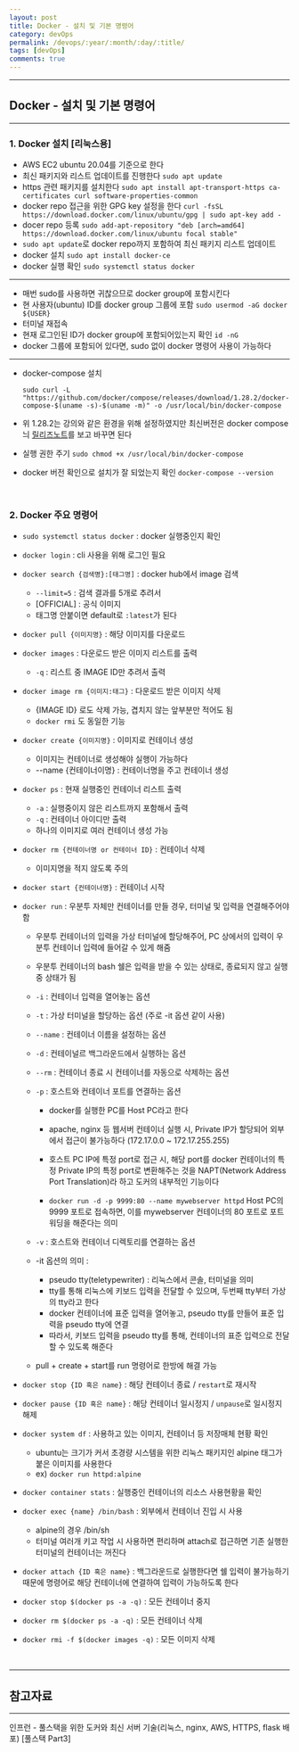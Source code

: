 ```yaml
---
layout: post
title: Docker - 설치 및 기본 명령어
category: devOps
permalink: /devops/:year/:month/:day/:title/
tags: [devOps]
comments: true
---
```


---

## Docker - 설치 및 기본 명령어

---

### 1. Docker 설치 [리눅스용]

- AWS EC2 ubuntu 20.04를 기준으로 한다
- 최신 패키지와 리스트 업데이트를 진행한다
  `sudo apt update`
- https 관련 패키지를 설치한다
  `sudo apt install apt-transport-https ca-certificates curl software-properties-common`
- docker repo 접근을 위한 GPG key 설정을 한다
  `curl -fsSL https://download.docker.com/linux/ubuntu/gpg | sudo apt-key add -`
- docer repo 등록
  `sudo add-apt-repository "deb [arch=amd64] https://download.docker.com/linux/ubuntu focal stable"`
- `sudo apt update`로 docker repo까지 포함하여 최신 패키지 리스트 업데이트
- docker 설치
  `sudo apt install docker-ce`
- docker 실행 확인
  `sudo systemctl status docker`

---

- 매번 sudo를 사용하면 귀찮으므로 docker group에 포함시킨다
- 현 사용자(ubuntu) ID를 docker group 그룹에 포함
  `sudo usermod -aG docker ${USER}`
- 터미널 재접속
- 현재 로그인된 ID가 docker group에 포함되어있는지 확인
  `id -nG`
- docker 그룹에 포함되어 있다면, sudo 없이 docker 명령어 사용이 가능하다

---

- docker-compose 설치

  `sudo curl -L "https://github.com/docker/compose/releases/download/1.28.2/docker-compose-$(uname -s)-$(uname -m)" -o /usr/local/bin/docker-compose`

- 위 1.28.2는 강의와 같은 환경을 위해 설정하였지만 최신버전은 docker compose늬 [릴리즈노트](https://github.com/docker/compose/releases)를 보고 바꾸면 된다

- 실행 권한 주기
  `sudo chmod +x /usr/local/bin/docker-compose`

- docker 버전 확인으로 설치가 잘 되었는지 확인
  `docker-compose --version`

<br>

### 2. Docker 주요 명령어

- `sudo systemctl status docker` : docker 실행중인지 확인

- `docker login` : cli 사용을 위해 로그인 필요

- `docker search {검색명}:[태그명]` : docker hub에서 image 검색
  - `--limit=5` : 검색 결과를 5개로 추려서
  - [OFFICIAL] : 공식 이미지
  - 태그명 안붙이면 default로 `:latest`가 된다
  
- `docker pull {이미지명}` : 해당 이미지를 다운로드

- `docker images` : 다운로드 받은 이미지 리스트를 출력
  - `-q` : 리스트 중 IMAGE ID만 추려서 출력
  
- `docker image rm {이미지:태그}` : 다운로드 받은 이미지 삭제
  - {IMAGE ID} 로도 삭제 가능, 겹치지 않는 앞부분만 적어도 됨
  - `docker rmi` 도 동일한 기능
  
- `docker create {이미지명}` : 이미지로 컨테이너 생성
  - 이미지는 컨테이너로 생성해야 실행이 가능하다
  - --name {컨테이너이명} : 컨테이너명을 주고 컨테이너 생성
  
- `docker ps` : 현재 실행중인 컨테이너 리스트 출력
  - `-a` : 실행중이지 않은 리스트까지 포함해서 출력
  - `-q` : 컨테이너 아이디만 출력
  - 하나의 이미지로 여러 컨테이너 생성 가능
  
- `docker rm {컨테이너명 or 컨테이너 ID}` : 컨테이너 삭제
  - 이미지명을 적지 않도록 주의
  
- `docker start {컨테이너명}` : 컨테이너 시작

- `docker run` : 우분투 자체만 컨테이너를 만들 경우, 터미널 및 입력을 연결해주어야함

  * 우분투 컨테이너의 입력을 가상 터미널에 할당해주어, PC 상에서의 입력이 우분투 컨테이너 입력에 들어갈 수 있게 해줌

  * 우분투 컨테이너의 bash 쉘은 입력을 받을 수 있는 상태로, 종료되지 않고 실행중 상태가 됨

  * `-i` : 컨테이너 입력을 열어놓는 옵션

  * `-t` : 가상 터미널을 할당하는 옵션 (주로 -it 옵션 같이 사용)

  * `--name` : 컨테이너 이름을 설정하는 옵션

  * `-d` : 컨테이널르 백그라운드에서 실행하는 옵션

  * `--rm` : 컨테이너 종료 시 컨테이너를 자동으로 삭제하는 옵션

  * `-p` : 호스트와 컨테이너 포트를 연결하는 옵션

    * docker를 실행한 PC를 Host PC라고 한다

    * apache, nginx 등 웹서버 컨테이너 실행 시, Private IP가 할당되어 외부에서 접근이 불가능하다 (172.17.0.0 ~ 172.17.255.255)
    * 호스트 PC IP에 특정 port로 접근 시, 해당 port를 docker 컨테이너의 특정 Private IP의 특정 port로 변환해주는 것을 NAPT(Network Address Port Translation)라 하고 도커의 내부적인 기능이다
    * `docker run -d -p 9999:80 --name mywebserver httpd`
      Host PC의 9999 포트로 접속하면, 이를 mywebserver 컨테이너의 80 포트로 포트워딩을 해준다는 의미

  * `-v` : 호스트와 컨테이너 디렉토리를 연결하는 옵션

  * -it 옵션의 의미 : 

    * pseudo tty(teletypewriter) : 리눅스에서 콘솔, 터미널을 의미
    * tty를 통해 리눅스에 키보드 입력을 전달할 수 있으며, 두번째 tty부터 가상의 tty라고 한다
    * docker 컨테이너에 표준 입력을 열어놓고, pseudo tty를 만들어 표준 입력을 pseudo tty에 연결
    * 따라서, 키보드 입력을 pseudo tty를 통해, 컨테이너의 표준 입력으로 전달할 수 있도록 해준다

  * pull + create + start를 run 명령어로 한방에 해결 가능

- `docker stop {ID 혹은 name}` : 해당 컨테이너 종료 / `restart`로 재시작

- `docker pause {ID 혹은 name}` : 해당 컨테이너 일시정지 / `unpause`로 일시정지 해제

- `docker system df` : 사용하고 있는 이미지, 컨테이너 등 저장매체 현황 확인

  * ubuntu는 크기가 커서 초경량 시스템을 위한 리눅스 패키지인 alpine 태그가 붙은 이미지를 사용한다
  * ex) `docker run httpd:alpine`

- `docker container stats` : 실행중인 컨테이너의 리소스 사용현황을 확인

- `docker exec {name} /bin/bash` : 외부에서 컨테이너 진입 시 사용

  * alpine의 경우 /bin/sh
  * 터미널 여러개 키고 작업 시 사용하면 편리하며 attach로 접근하면 기존 실행한 터미널의 컨테이너는 꺼진다

- `docker attach {ID 혹은 name}` : 백그라운드로 실행한다면 쉘 입력이 불가능하기 때문에 명령어로 해당 컨테이너에 연결하여 입력이 가능하도록 한다

- `docker stop $(docker ps -a -q)` : 모든 컨테이너 중지

- `docker rm $(docker ps -a -q)` : 모든 컨테이너 삭제

- `docker rmi -f $(docker images -q)` : 모든 이미지 삭제

<br>

---

## 참고자료

---

인프런 - 풀스택을 위한 도커와 최신 서버 기술(리눅스, nginx, AWS, HTTPS, flask 배포) [풀스택 Part3]
